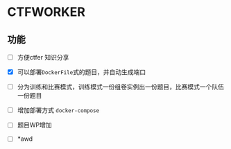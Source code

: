 #  CTFWORKER

##  功能

- [ ] 方便ctfer 知识分享  
- [X] 可以部署`DockerFile`式的题目，并自动生成端口  
- [ ] 分为训练和比赛模式，训练模式一份组卷实例出一份题目，比赛模式一个队伍一份题目    
- [ ] 增加部署方式 `docker-compose`  
- [ ] 题目WP增加  
- [ ]  *awd  


